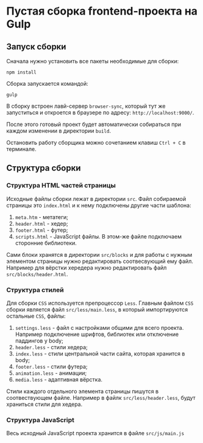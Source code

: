 # Пустая сборка frontend-проекта на Gulp
## Запуск сборки
Сначала нужно установить все пакеты необходимые для сборки:
```shell
npm install
```

Сборка запускается командой:
```shell
gulp
```

В сборку встроен лавй-сервер `browser-sync`, который тут же запуститься и откроется в браузере по адресу:
`http://localhost:9000/`.

После этого готовый проект будет автоматически собираться при каждом изменении в директории `build`.

Остановить работу сборщика можно сочетанием клавиш `Ctrl + C` в терминале.

## Структура сборки
### Структура HTML частей страницы
Исходные файлы сборки лежат в директории `src`. Файл собираемой страницы это `index.html` и к нему подключены другие
части шаблона:
1. `meta.htm` - метатеги;
2. `header.html` - хедер;
3. `footer.html` - футер;
4. `scripts.html` - JavaScript файлы. В этом-же файле подключаем сторонние библиотеки.

Сами блоки хранятся в директории `src/blocks` и для работы с нужным элементом страницы нужно редактировать соотвесвующий
ему файл. Например для вёрстки хередера нужно редактировать файл `src/blocks/header.html`.

### Структура стилей
Для сборки `CSS` используется препроцессор `Less`. Главным файлом `CSS` сборки является файл `src/less/main.less`, в
который импортируются остальные `CSS`, файлы:
1. `settings.less` - файл с настройками общими для всего проекта. Например подключение шрифтов, библиотек или отключение
паддингов у body;
2. `header.less` - стили хедера;
3. `index.less` - стили центральной части сайта, которая хранится в body;
4. `footer.less` - стили футера;
5. `animation.less` - анимации;
6. `media.less` - адаптивная вёрстка.

Стили каждого отдельного элемента страницы пишутся в соотвествующем файле. Например в файлк `src/less/header.less`,
будут храниться стили для хедера.

### Структура JavaScript
Весь исходный JavaScript проекта хранится в файле `src/js/main.js`